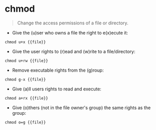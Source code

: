 # chmod

> Change the access permissions of a file or directory.

- Give the (u)ser who owns a file the right to e(x)ecute it:

`chmod u+x {{file}}`

- Give the user rights to (r)ead and (w)rite to a file/directory:

`chmod u+rw {{file}}`

- Remove executable rights from the (g)roup:

`chmod g-x {{file}}`

- Give (a)ll users rights to read and execute:

`chmod a+rx {{file}}`

- Give (o)thers (not in the file owner's group) the same rights as the group:

`chmod o=g {{file}}`

